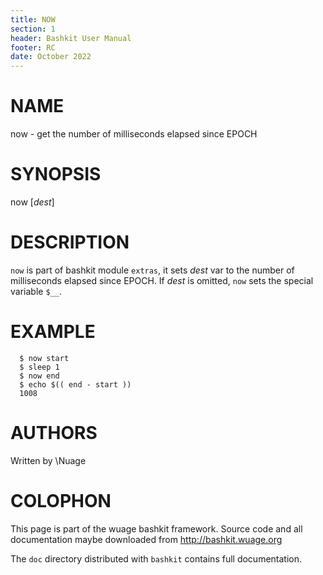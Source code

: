 ```yaml
---
title: NOW
section: 1
header: Bashkit User Manual
footer: RC
date: October 2022
---
```


# NAME

now - get the number of milliseconds elapsed since EPOCH

# SYNOPSIS

now [*dest*]

# DESCRIPTION

`now` is part of bashkit module `extras`, it sets *dest* var to
the number of milliseconds elapsed since EPOCH. If *dest* is
omitted, `now` sets the special variable `$__`.

# EXAMPLE
      $ now start
      $ sleep 1
      $ now end
      $ echo $(( end - start ))
      1008

# AUTHORS
Written by \\Nuage
# COLOPHON
This page is part of the wuage bashkit framework. Source code and all
documentation maybe downloaded from <http://bashkit.wuage.org>

The `doc` directory distributed with `bashkit` contains full documentation.
